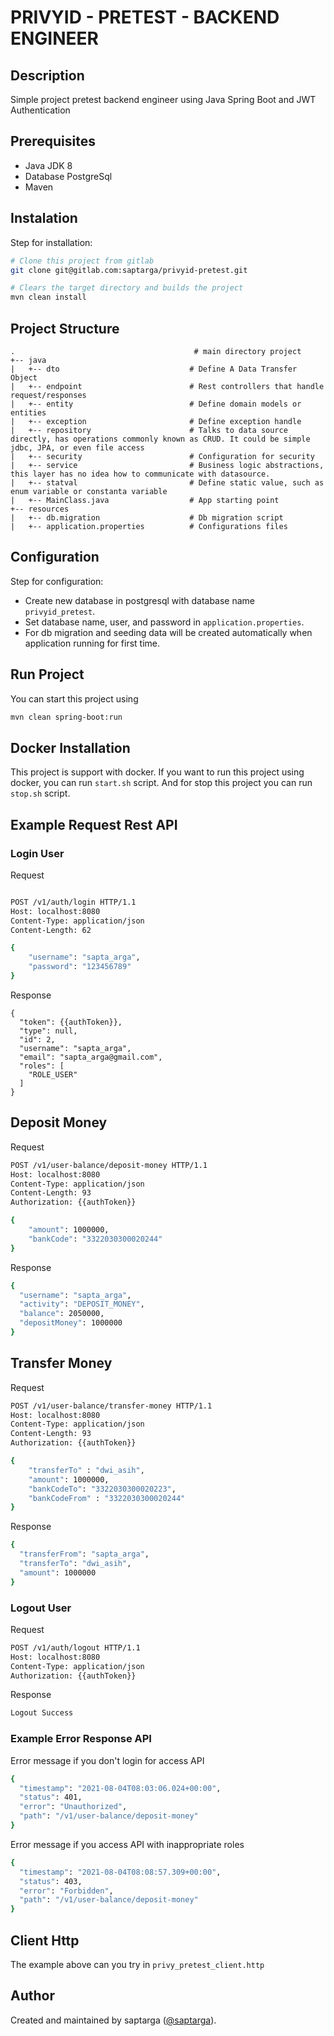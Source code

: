 # PRIVYID - PRETEST - BACKEND ENGINEER

## Description
Simple project pretest backend engineer using Java Spring Boot and JWT Authentication

## Prerequisites
- Java JDK 8
- Database PostgreSql
- Maven

## Instalation
Step for installation:
```sh
# Clone this project from gitlab
git clone git@gitlab.com:saptarga/privyid-pretest.git

# Clears the target directory and builds the project
mvn clean install
```

## Project Structure
```
.                                        # main directory project 
+-- java
|   +-- dto                             # Define A Data Transfer Object
|   +-- endpoint                        # Rest controllers that handle request/responses
|   +-- entity                          # Define domain models or entities
|   +-- exception                       # Define exception handle
|   +-- repository                      # Talks to data source directly, has operations commonly known as CRUD. It could be simple jdbc, JPA, or even file access
|   +-- security                        # Configuration for security
|   +-- service                         # Business logic abstractions, this layer has no idea how to communicate with datasource.
|   +-- statval                         # Define static value, such as enum variable or constanta variable
|   +-- MainClass.java                  # App starting point
+-- resources 
|   +-- db.migration                    # Db migration script
|   +-- application.properties          # Configurations files               
```

## Configuration
Step for configuration:

- Create new database in postgresql with database name `privyid_pretest`.
- Set database name, user, and password in `application.properties`.
- For db migration and seeding data will be created automatically when application running for first time.

## Run Project 
You can start this project using
```sh
mvn clean spring-boot:run
```

## Docker Installation
This project is support with docker. If you want to run this project using docker, you can run `start.sh` script. And for stop this project you can run `stop.sh` script.

## Example Request Rest API

### Login User
Request
```sh

POST /v1/auth/login HTTP/1.1
Host: localhost:8080
Content-Type: application/json
Content-Length: 62

{
    "username": "sapta_arga",
    "password": "123456789"
}
```
Response
```
{
  "token": {{authToken}},
  "type": null,
  "id": 2,
  "username": "sapta_arga",
  "email": "sapta_arga@gmail.com",
  "roles": [
    "ROLE_USER"
  ]
}
```

## Deposit Money
Request
```sh
POST /v1/user-balance/deposit-money HTTP/1.1
Host: localhost:8080
Content-Type: application/json
Content-Length: 93
Authorization: {{authToken}}

{
    "amount": 1000000,
    "bankCode": "3322030300020244"
}
```
Response 
```sh
{
  "username": "sapta_arga",
  "activity": "DEPOSIT_MONEY",
  "balance": 2050000,
  "depositMoney": 1000000
}
```

## Transfer Money
Request
```sh
POST /v1/user-balance/transfer-money HTTP/1.1
Host: localhost:8080
Content-Type: application/json
Content-Length: 93
Authorization: {{authToken}}

{
    "transferTo" : "dwi_asih",
    "amount": 1000000,
    "bankCodeTo": "3322030300020223",
    "bankCodeFrom" : "3322030300020244"
}
```
Response
```sh
{
  "transferFrom": "sapta_arga",
  "transferTo": "dwi_asih",
  "amount": 1000000
}
```

### Logout User
Request
```sh
POST /v1/auth/logout HTTP/1.1
Host: localhost:8080
Content-Type: application/json
Authorization: {{authToken}}
```
Response
```sh
Logout Success
```

### Example Error Response API 
Error message if you don't login for access API
```sh 
{
  "timestamp": "2021-08-04T08:03:06.024+00:00",
  "status": 401,
  "error": "Unauthorized",
  "path": "/v1/user-balance/deposit-money"
}
```
Error message if you access API with inappropriate roles
```sh 
{
  "timestamp": "2021-08-04T08:08:57.309+00:00",
  "status": 403,
  "error": "Forbidden",
  "path": "/v1/user-balance/deposit-money"
}
```

## Client Http

The example above can you try in `privy_pretest_client.http`

## Author 
Created and maintained by saptarga ([@saptarga](https://www.linkedin.com/in/saptarga)).